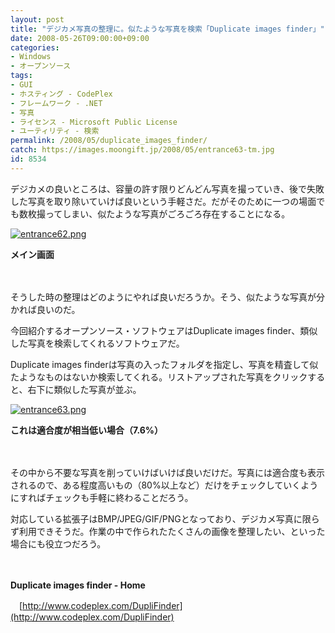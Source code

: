 ```yaml
---
layout: post
title: "デジカメ写真の整理に。似たような写真を検索「Duplicate images finder」"
date: 2008-05-26T09:00:00+09:00
categories:
- Windows
- オープンソース
tags: 
- GUI
- ホスティング - CodePlex
- フレームワーク - .NET
- 写真
- ライセンス - Microsoft Public License
- ユーティリティ - 検索
permalink: /2008/05/duplicate_images_finder/
catch: https://images.moongift.jp/2008/05/entrance63-tm.jpg
id: 8534
---
```

デジカメの良いところは、容量の許す限りどんどん写真を撮っていき、後で失敗した写真を取り除いていけば良いという手軽さだ。だがそのために一つの場面でも数枚撮ってしまい、似たような写真がごろごろ存在することになる。

  

[![entrance62.png](https://images.moongift.jp/2008/05/entrance62-tm.jpg)](https://images.moongift.jp/2008/05/entrance62.jpg)  
  
**メイン画面**

  

　

  

そうした時の整理はどのようにやれば良いだろうか。そう、似たような写真が分かれば良いのだ。

  

今回紹介するオープンソース・ソフトウェアはDuplicate images finder、類似した写真を検索してくれるソフトウェアだ。

  
  
<!--more-->  

Duplicate images finderは写真の入ったフォルダを指定し、写真を精査して似たようなものはないか検索してくれる。リストアップされた写真をクリックすると、右下に類似した写真が並ぶ。

  

[![entrance63.png](https://images.moongift.jp/2008/05/entrance63-tm.jpg)](https://images.moongift.jp/2008/05/entrance63.jpg)  
  
**これは適合度が相当低い場合（7.6%）**

  

　

  

その中から不要な写真を削っていけばいけば良いだけだ。写真には適合度も表示されるので、ある程度高いもの（80%以上など）だけをチェックしていくようにすればチェックも手軽に終わることだろう。

  

対応している拡張子はBMP/JPEG/GIF/PNGとなっており、デジカメ写真に限らず利用できそうだ。作業の中で作られたたくさんの画像を整理したい、といった場合にも役立つだろう。

  

　

  

**Duplicate images finder - Home**  
  
　[http://www.codeplex.com/DupliFinder](http://www.codeplex.com/DupliFinder)

  
